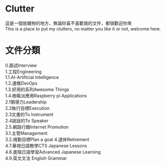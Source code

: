 # Clutter 
這是一個放雜物的地方，無論你喜不喜歡我的文件，都很歡迎你來  
This is a place to put my clutters, no matter you like it or not, welcome here.
# 文件分類
0.面試Interview  
1.工程Engineering  
1.1.AI-Artificial Intelligence  
1.2.運帷DevOps    
1.3.好用的系列Awesome Things   
1.4.樹莓派應用Raspberry pi Applications   
2.1領導力Leadership  
2.2執行目標Execution  
2.3文書的To Instrument  
2.4說話的To Speaker  
2.5.網路行銷Internet Promotion  
3.1.主管Management  
3.2.規劃目標Plan a goal
4.退休Retirement    
4.7.華視日語教學CTS Japanese Lessons  
4.8.進階日語學習Advanced Japanese Learning  
4.9.英文文法 English Grammar   





